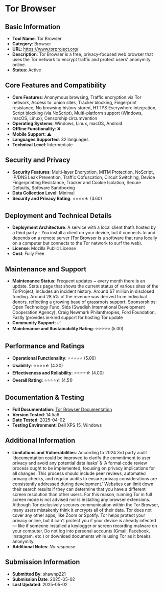 # Tor Browser

## Basic Information
- **Tool Name**: Tor Browser
- **Category**: Browser
- **URL**: https://www.torproject.org/
- **Description**: Tor Browser is a free, privacy-focused web browser that uses the Tor network to encrypt traffic and protect users' anonymity online.
- **Status**: Active

## Core Features and Compatibility
- **Core Features**: Anonymous browsing, Traffic encryption via Tor network, Access to .onion sites, Tracker blocking, Fingerprint resistance, No browsing history stored, HTTPS Everywhere integration, Script blocking (via NoScript), Multi-platform support (Windows, macOS, Linux), Censorship circumvention
- **Operating Systems**: Windows, Linux, macOS, Android
- **Offline Functionality**: ❌
- **Mobile Support**: ⚠️
- **Languages Supported**: 32 languages
- **Technical Level**: Intermediate

## Security and Privacy
- **Security Features**: Multi-layer Encryption, MITM Protection, NoScript, IP/DNS Leak Prevention, Traffic Obfuscation, Circuit Switching, Device Fingerprinting Resistance, Tracker and Cookie Isolation, Secure Defaults, Software Sandboxing
- **Data Collection Level**: Minimal
- **Security and Privacy Rating**: ⭐⭐⭐⭐⯪ (4.60)

## Deployment and Technical Details
- **Deployment Architecture**: A service with a local client that’s hosted by a third party - You install a client on your device, but it connects to and depends on a remote server (Tor Browser is a software that runs locally on a computer but connects to the Tor network to surf the web).
- **License**: Mozilla Public License
- **Cost**: Fully Free

## Maintenance and Support
- **Maintenance Status**: Frequent updates ~ every month there is an update. Status page that shows the current status of various sites of the TorProject, includes an incident history. Around $7 million in disclosed funding. Around 28.5% of the revenue was derived from individual donors, reflecting a growing base of grassroots support. Sponsorships: Open Technology Fund, Sida (Swedish International Development Cooperation Agency), Craig Newmark Philanthropies, Ford Foundation, Fastly (provides in-kind support for hosting Tor update
- **Community Support**: ✅
- **Maintenance and Sustainability Rating**: ⭐⭐⭐⭐⭐ (5.00)

## Performance and Ratings
- **Operational Functionality**: ⭐⭐⭐⭐⭐ (5.00)
- **Usability**: ⭐⭐⭐⭐⯪ (4.30)
- **Effectiveness and Reliability**: ⭐⭐⭐⭐☆ (4.00)
- **Overall Rating**: ⭐⭐⭐⭐⯪ (4.51)

## Documentation & Testing
- **Full Documentation**: [Tor Browser Documentation](https://github.com/user-attachments/files/20004030/Tor.Analysis.pdf)
- **Version Tested**: 14.5a6
- **Date Tested**: 2025-04-02
- **Testing Environment**: Dell XPS 15, Windows

## Additional Information
- **Limitations and Vulnerabilities**: According to 2024 3rd party audit ‘documentation could be improved to clarify the commitment to user privacy and avoid any potential data leaks’ & ‘A formal code review process ought to be implemented, focusing on privacy implications for all changes. This process should include peer reviews, automated privacy checks, and regular audits to ensure privacy considerations are consistently addressed during development.’
Websites can limit down their search results if they can determine that you have a different screen resolution than other users. For this reason, running Tor in full screen mode is not advised nor is installing any browser extensions.
Although Tor exclusively secures communication within the Tor Browser, many users mistakenly think it encrypts all of their data. Tor does not cover any other apps, like Zoom or Spotify.
Tor helps protect your privacy online, but it can't protect you if your device is already infected — like if someone installed a keylogger or screen recording malware on your computer.
Do not log into personal accounts (Gmail, Facebook, Instagram, etc.) or download documents while using Tor as it breaks anonymity.
- **Additional Notes**: _No response_

## Submission Information
- **Submitted By**: shawnp221
- **Submission Date**: 2025-05-02
- **Last Updated**: 2025-05-02
